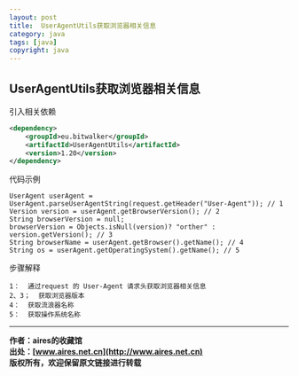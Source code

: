 ```yaml
---
layout: post
title:  UserAgentUtils获取浏览器相关信息
category: java 
tags: [java]
copyright: java
---
```


## UserAgentUtils获取浏览器相关信息

引入相关依赖
```xml
<dependency>
    <groupId>eu.bitwalker</groupId>
    <artifactId>UserAgentUtils</artifactId>
    <version>1.20</version>
</dependency>
```

代码示例
```text
UserAgent userAgent = UserAgent.parseUserAgentString(request.getHeader("User-Agent")); // 1
Version version = userAgent.getBrowserVersion(); // 2 
String browserVersion = null;
browserVersion = Objects.isNull(version)? "orther" : version.getVersion(); // 3
String browserName = userAgent.getBrowser().getName(); // 4
String os = userAgent.getOperatingSystem().getName(); // 5
```
步骤解释
```text
1： 	通过request 的 User-Agent 请求头获取浏览器相关信息
2、3；  获取浏览器版本
4： 	获取流浪器名称
5： 	获取操作系统名称
```

---
**作者：aires的收藏馆**  
**出处：[www.aires.net.cn](http://www.aires.net.cn)**   
**版权所有，欢迎保留原文链接进行转载** 

